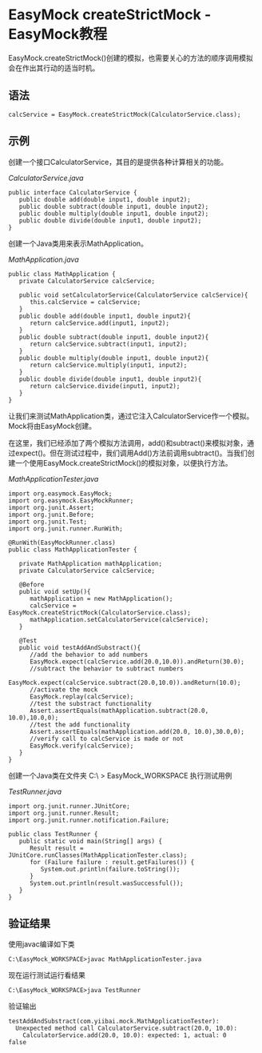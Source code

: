 # EasyMock createStrictMock - EasyMock教程

EasyMock.createStrictMock()创建的模拟，也需要关心的方法的顺序调用模拟会在作出其行动的适当时机。

## 语法

```
calcService = EasyMock.createStrictMock(CalculatorService.class);    
```

## 示例

创建一个接口CalculatorService，其目的是提供各种计算相关的功能。

_CalculatorService.java_

```
public interface CalculatorService {
   public double add(double input1, double input2);
   public double subtract(double input1, double input2);
   public double multiply(double input1, double input2);
   public double divide(double input1, double input2);
}
```

创建一个Java类用来表示MathApplication。

_MathApplication.java_

```
public class MathApplication {
   private CalculatorService calcService;

   public void setCalculatorService(CalculatorService calcService){
      this.calcService = calcService;
   }
   public double add(double input1, double input2){
      return calcService.add(input1, input2);        
   }
   public double subtract(double input1, double input2){
      return calcService.subtract(input1, input2);
   }
   public double multiply(double input1, double input2){
      return calcService.multiply(input1, input2);
   }
   public double divide(double input1, double input2){
      return calcService.divide(input1, input2);
   }
}
```

让我们来测试MathApplication类，通过它注入CalculatorService作一个模拟。Mock将由EasyMock创建。

在这里，我们已经添加了两个模拟方法调用，add()和subtract()来模拟对象，通过expect()。但在测试过程中，我们调用Add()方法前调用subtract()。当我们创建一个使用EasyMock.createStrictMock()的模拟对象，以便执行方法。

_MathApplicationTester.java_

```
import org.easymock.EasyMock;
import org.easymock.EasyMockRunner;
import org.junit.Assert;
import org.junit.Before;
import org.junit.Test;
import org.junit.runner.RunWith;

@RunWith(EasyMockRunner.class)
public class MathApplicationTester {

   private MathApplication mathApplication;
   private CalculatorService calcService;

   @Before
   public void setUp(){
      mathApplication = new MathApplication();
      calcService = EasyMock.createStrictMock(CalculatorService.class);
      mathApplication.setCalculatorService(calcService);
   }

   @Test
   public void testAddAndSubstract(){
      //add the behavior to add numbers
      EasyMock.expect(calcService.add(20.0,10.0)).andReturn(30.0);
      //subtract the behavior to subtract numbers
      EasyMock.expect(calcService.subtract(20.0,10.0)).andReturn(10.0);
      //activate the mock
      EasyMock.replay(calcService);    
      //test the substract functionality
      Assert.assertEquals(mathApplication.subtract(20.0, 10.0),10.0,0);
      //test the add functionality
      Assert.assertEquals(mathApplication.add(20.0, 10.0),30.0,0);
      //verify call to calcService is made or not
      EasyMock.verify(calcService);
   }
}
```

创建一个Java类在文件夹 C:\ &gt; EasyMock_WORKSPACE 执行测试用例

_TestRunner.java_

```
import org.junit.runner.JUnitCore;
import org.junit.runner.Result;
import org.junit.runner.notification.Failure;

public class TestRunner {
   public static void main(String[] args) {
      Result result = JUnitCore.runClasses(MathApplicationTester.class);
      for (Failure failure : result.getFailures()) {
         System.out.println(failure.toString());
      }
      System.out.println(result.wasSuccessful());
   }
}      
```

## 验证结果

使用javac编译如下类

```
C:\EasyMock_WORKSPACE>javac MathApplicationTester.java

```

现在运行测试运行看结果

```
C:\EasyMock_WORKSPACE>java TestRunner

```

验证输出

```
testAddAndSubstract(com.yiibai.mock.MathApplicationTester): 
  Unexpected method call CalculatorService.subtract(20.0, 10.0):
    CalculatorService.add(20.0, 10.0): expected: 1, actual: 0
false
```

